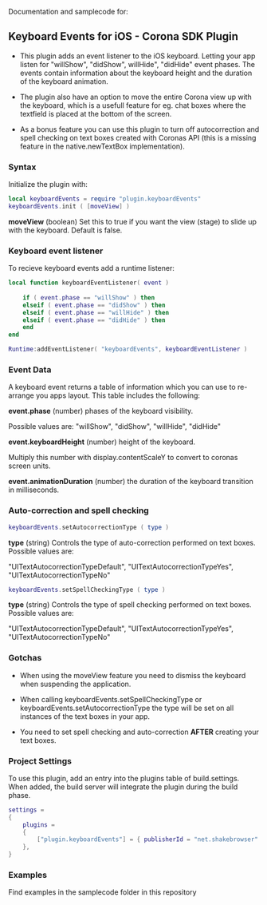 
Documentation and samplecode for:
## **Keyboard Events for iOS - Corona SDK Plugin**

* This plugin adds an event listener to the iOS keyboard. Letting your app listen for "willShow", "didShow", willHide", "didHide" event phases. The events contain information about the keyboard height and the duration of the keyboard animation.

* The plugin also have an option to move the entire Corona view up with the keyboard, which is a usefull feature for eg. chat boxes where the textfield is placed at the bottom of the screen.

* As a bonus feature you can use this plugin to turn off autocorrection and spell checking on text boxes created with Coronas API (this is a missing feature in the native.newTextBox implementation).  

### **Syntax**
Initialize the plugin with:


```lua
local keyboardEvents = require "plugin.keyboardEvents"
keyboardEvents.init ( [moveView] )
```

**moveView** 
(boolean) Set this to true if you want the view (stage) to slide up with the keyboard. Default is false.  

### **Keyboard event listener**

To recieve keyboard events add a runtime listener:

```lua
local function keyboardEventListener( event )
    
    if ( event.phase == "willShow" ) then
    elseif ( event.phase == "didShow" ) then
    elseif ( event.phase == "willHide" ) then
    elseif ( event.phase == "didHide" ) then
    end
end

Runtime:addEventListener( "keyboardEvents", keyboardEventListener )
```

### Event Data
A keyboard event returns a table of information which you can use to re-arrange you apps layout. This table includes the following:

**event.phase** (number) phases of the keyboard visibility.

Possible values are: "willShow", "didShow", "willHide", "didHide"

**event.keyboardHeight** (number) height of the keyboard.

Multiply this number with display.contentScaleY to convert to coronas screen units.

**event.animationDuration** (number) the duration of the keyboard transition in milliseconds.


### Auto-correction and spell checking

```lua
keyboardEvents.setAutocorrectionType ( type )
```
**type** (string) Controls the type of auto-correction performed on text boxes. Possible values are:

"UITextAutocorrectionTypeDefault", "UITextAutocorrectionTypeYes", "UITextAutocorrectionTypeNo"




```lua
keyboardEvents.setSpellCheckingType ( type )
```
**type** (string) Controls the type of spell checking performed on text boxes. Possible values are:

"UITextAutocorrectionTypeDefault", "UITextAutocorrectionTypeYes", "UITextAutocorrectionTypeNo"


### **Gotchas**
* When using the moveView feature you need to dismiss the keyboard when suspending the application.

* When calling keyboardEvents.setSpellCheckingType or keyboardEvents.setAutocorrectionType the type will be set on all instances of the text boxes in your app.

* You need to set spell checking and auto-correction **AFTER** creating your text boxes. 
 
### **Project Settings**
To use this plugin, add an entry into the plugins table of build.settings. When added, the build server will integrate the plugin during the build phase.
```lua
settings =
{
    plugins =
    {
        ["plugin.keyboardEvents"] = { publisherId = "net.shakebrowser" }
    },      
}
```

### **Examples**

Find examples in the samplecode folder in this repository
